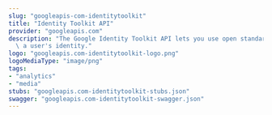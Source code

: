 ```yaml
---
slug: "googleapis-com-identitytoolkit"
title: "Identity Toolkit API"
provider: "googleapis.com"
description: "The Google Identity Toolkit API lets you use open standards to verify\
  \ a user's identity."
logo: "googleapis.com-identitytoolkit-logo.png"
logoMediaType: "image/png"
tags:
- "analytics"
- "media"
stubs: "googleapis.com-identitytoolkit-stubs.json"
swagger: "googleapis.com-identitytoolkit-swagger.json"
---
```

